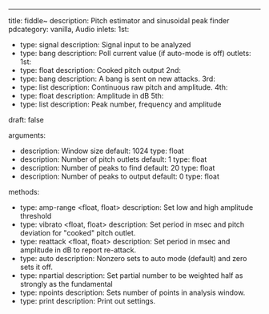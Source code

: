 ---
title: fiddle~
description: Pitch estimator and sinusoidal peak finder
pdcategory: vanilla,  Audio
inlets:
  1st:
  - type: signal
    description: Signal input to be analyzed
  - type: bang
    description: Poll current value (if auto-mode is off)
outlets:
  1st:
  - type: float
    description: Cooked pitch output
  2nd:
  - type: bang
    description: A bang is sent on new attacks.
  3rd:
  - type: list
    description: Continuous raw pitch and amplitude.
  4th:
  - type: float
    description: Amplitude in dB
  5th:
  - type: list
    description: Peak number, frequency and amplitude

draft: false

arguments:
- description: Window size
  default: 1024
  type: float
- description: Number of pitch outlets
  default: 1
  type: float
- description: Number of peaks to find
  default: 20
  type: float
- description: Number of peaks to output
  default: 0
  type: float

methods:
- type: amp-range <float, float>
  description: Set low and high amplitude threshold
- type: vibrato <float, float>
  description: Set period in msec and pitch deviation for "cooked" pitch outlet.
- type: reattack <float, float>
  description: Set period in msec and amplitude in dB to report re-attack.
- type: auto <float>
  description: Nonzero sets to auto mode (default) and zero sets it off.
- type: npartial <float>
  description: Set partial number to be weighted half as strongly as the fundamental
- type: npoints <float>
  description: Sets number of points in analysis window.
- type: print <float>
  description: Print out settings.
